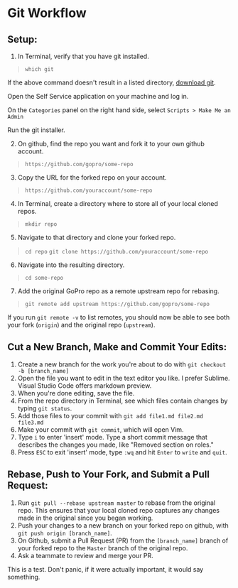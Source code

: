 # Git Workflow

## Setup:

1. In Terminal, verify that you have git installed. 

> `which git`

If the above command doesn't result in a listed directory, [download git](http://git-scm.com/download/mac).

Open the Self Service application on your machine and log in.

On the `Categories` panel on the right hand side, select `Scripts > Make Me an Admin`

Run the git installer.

2. On github, find the repo you want and fork it to your own github account.

> `https://github.com/gopro/some-repo`

3. Copy the URL for the forked repo on your account.

> `https://github.com/youraccount/some-repo`

4. In Terminal, create a directory where to store all of your local cloned repos.

> `mkdir repo`

5. Navigate to that directory and clone your forked repo.

> `cd repo`
> `git clone https://github.com/youraccount/some-repo`

6. Navigate into the resulting directory.

> `cd some-repo`

7. Add the original GoPro repo as a remote upstream repo for rebasing.

> `git remote add upstream https://github.com/gopro/some-repo`

If you run `git remote -v` to list remotes, you should now be able to see both your fork (`origin`) and the original repo (`upstream`).


## Cut a New Branch, Make and Commit Your Edits:
1. Create a new branch for the work you're about to do with `git checkout -b [branch_name]`
1. Open the file you want to edit in the text editor you like. I prefer Sublime. Visual Studio Code offers markdown preview.
1. When you're done editing, save the file.
1. From the repo directory in Terminal, see which files contain changes by typing `git status`.
1. Add those files to your commit with `git add file1.md file2.md file3.md`
1. Make your commit with `git commit`, which will open Vim.
1. Type `i` to enter 'insert' mode. Type a short commit message that describes the changes you made, like "Removed section on roles." 
1. Press `ESC` to exit 'insert' mode, type `:wq` and hit `Enter` to `write` and `quit`.

## Rebase, Push to Your Fork, and Submit a Pull Request:
1. Run `git pull --rebase upstream master` to rebase from the original repo. This ensures that your local cloned repo captures any changes made in the original since you began working.
1. Push your changes to a new branch on your forked repo on github, with `git push origin [branch_name]`.
1. On Github, submit a Pull Request (PR) from the `[branch_name]` branch of your forked repo to the `Master` branch of the original repo.
1. Ask a teammate to review and merge your PR.

This is a test. Don't panic, if it were actually important, it would say something.
